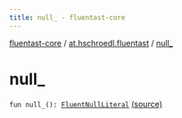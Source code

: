 ```yaml
---
title: null_ - fluentast-core
---
```


[fluentast-core](../index.html) / [at.hschroedl.fluentast](index.html) / [null_](.)

# null_

`fun null_(): `[`FluentNullLiteral`](../at.hschroedl.fluentast.ast.expression/-fluent-null-literal/index.html) [(source)](https://github.com/hschroedl/FluentAST/tree/master/core/src/main/kotlin//at.hschroedl.fluentast/Fluentast.kt#L88)